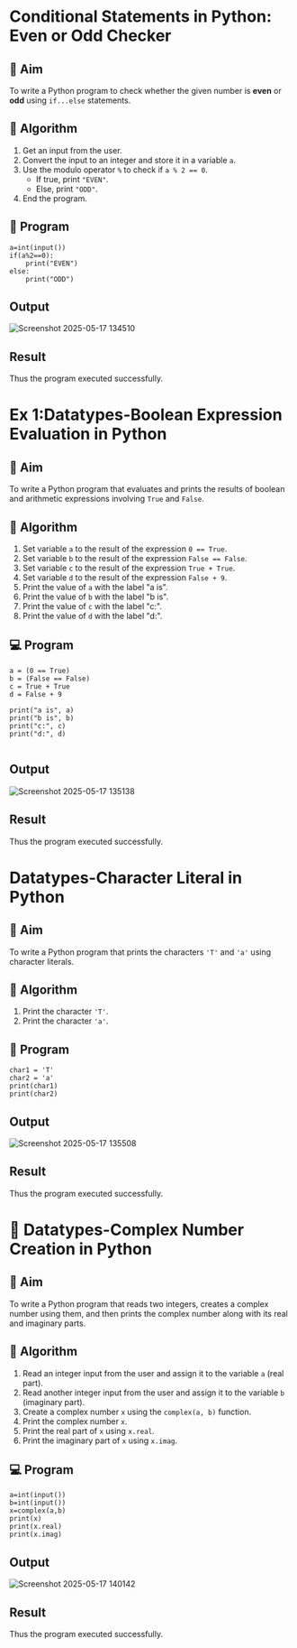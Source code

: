 # Conditional Statements in Python: Even or Odd Checker

## 🎯 Aim
To write a Python program to check whether the given number is **even** or **odd** using `if...else` statements.

## 🧠 Algorithm
1. Get an input from the user.
2. Convert the input to an integer and store it in a variable `a`.
3. Use the modulo operator `%` to check if `a % 2 == 0`.
   - If true, print `"EVEN"`.
   - Else, print `"ODD"`.
4. End the program.

## 🧾 Program
```
a=int(input())
if(a%2==0):
    print("EVEN")
else:
    print("ODD")
```


## Output
![Screenshot 2025-05-17 134510](https://github.com/user-attachments/assets/4fb6cee1-ebb3-4b70-86b7-b197523a930b)


## Result
Thus the program executed successfully.


# Ex 1:Datatypes-Boolean Expression Evaluation in Python

## 🎯 Aim
To write a Python program that evaluates and prints the results of boolean and arithmetic expressions involving `True` and `False`.

## 🧠 Algorithm
1. Set variable `a` to the result of the expression `0 == True`.
2. Set variable `b` to the result of the expression `False == False`.
3. Set variable `c` to the result of the expression `True + True`.
4. Set variable `d` to the result of the expression `False + 9`.
5. Print the value of `a` with the label "a is".
6. Print the value of `b` with the label "b is".
7. Print the value of `c` with the label "c:".
8. Print the value of `d` with the label "d:".

## 💻 Program
```
a = (0 == True)      
b = (False == False)
c = True + True     
d = False + 9        

print("a is", a)     
print("b is", b)     
print("c:", c)       
print("d:", d)       


```

## Output
![Screenshot 2025-05-17 135138](https://github.com/user-attachments/assets/231f98ec-1d03-4b80-8c65-a3e345e4fb2a)

## Result
Thus the program executed successfully.

# Datatypes-Character Literal in Python

## 🎯 Aim
To write a Python program that prints the characters `'T'` and `'a'` using character literals.

## 🧠 Algorithm
1. Print the character `'T'`.
2. Print the character `'a'`.

## 🧾 Program
```
char1 = 'T'
char2 = 'a'
print(char1)
print(char2)

```

## Output
![Screenshot 2025-05-17 135508](https://github.com/user-attachments/assets/b45519d6-d453-4628-83fd-731bd96ae95e)


## Result
Thus the program executed successfully.
# 🧮 Datatypes-Complex Number Creation in Python

## 🎯 Aim
To write a Python program that reads two integers, creates a complex number using them, and then prints the complex number along with its real and imaginary parts.

## 🧠 Algorithm
1. Read an integer input from the user and assign it to the variable `a` (real part).
2. Read another integer input from the user and assign it to the variable `b` (imaginary part).
3. Create a complex number `x` using the `complex(a, b)` function.
4. Print the complex number `x`.
5. Print the real part of `x` using `x.real`.
6. Print the imaginary part of `x` using `x.imag`.

## 💻 Program
```
a=int(input())
b=int(input())
x=complex(a,b)
print(x)
print(x.real)
print(x.imag)

```

## Output
![Screenshot 2025-05-17 140142](https://github.com/user-attachments/assets/2202b898-16dc-4c11-85f2-7ce12b323d7b)


## Result
Thus the program executed successfully.
